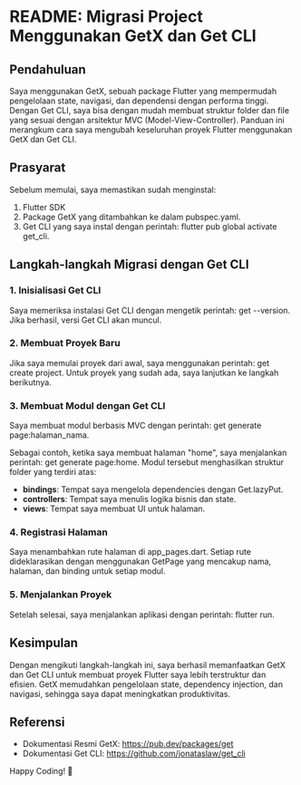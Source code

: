 # README: Migrasi Project Menggunakan GetX dan Get CLI

## Pendahuluan

Saya menggunakan GetX, sebuah package Flutter yang mempermudah pengelolaan state, navigasi, dan dependensi dengan performa tinggi. Dengan Get CLI, saya bisa dengan mudah membuat struktur folder dan file yang sesuai dengan arsitektur MVC (Model-View-Controller). Panduan ini merangkum cara saya mengubah keseluruhan proyek Flutter menggunakan GetX dan Get CLI.

## Prasyarat

Sebelum memulai, saya memastikan sudah menginstal:

1. Flutter SDK
2. Package GetX yang ditambahkan ke dalam pubspec.yaml.
3. Get CLI yang saya instal dengan perintah: flutter pub global activate get_cli.

## Langkah-langkah Migrasi dengan Get CLI

### 1. Inisialisasi Get CLI

Saya memeriksa instalasi Get CLI dengan mengetik perintah: get --version. Jika berhasil, versi Get CLI akan muncul.

### 2. Membuat Proyek Baru

Jika saya memulai proyek dari awal, saya menggunakan perintah: get create project. Untuk proyek yang sudah ada, saya lanjutkan ke langkah berikutnya.

### 3. Membuat Modul dengan Get CLI

Saya membuat modul berbasis MVC dengan perintah: get generate page:halaman_nama.

Sebagai contoh, ketika saya membuat halaman "home", saya menjalankan perintah: get generate page:home. Modul tersebut menghasilkan struktur folder yang terdiri atas:

- **bindings**: Tempat saya mengelola dependencies dengan Get.lazyPut.
- **controllers**: Tempat saya menulis logika bisnis dan state.
- **views**: Tempat saya membuat UI untuk halaman.

### 4. Registrasi Halaman

Saya menambahkan rute halaman di app_pages.dart. Setiap rute dideklarasikan dengan menggunakan GetPage yang mencakup nama, halaman, dan binding untuk setiap modul.

### 5. Menjalankan Proyek

Setelah selesai, saya menjalankan aplikasi dengan perintah: flutter run.

## Kesimpulan

Dengan mengikuti langkah-langkah ini, saya berhasil memanfaatkan GetX dan Get CLI untuk membuat proyek Flutter saya lebih terstruktur dan efisien. GetX memudahkan pengelolaan state, dependency injection, dan navigasi, sehingga saya dapat meningkatkan produktivitas.

## Referensi

- Dokumentasi Resmi GetX: https://pub.dev/packages/get
- Dokumentasi Get CLI: https://github.com/jonataslaw/get_cli

Happy Coding! 🚀
